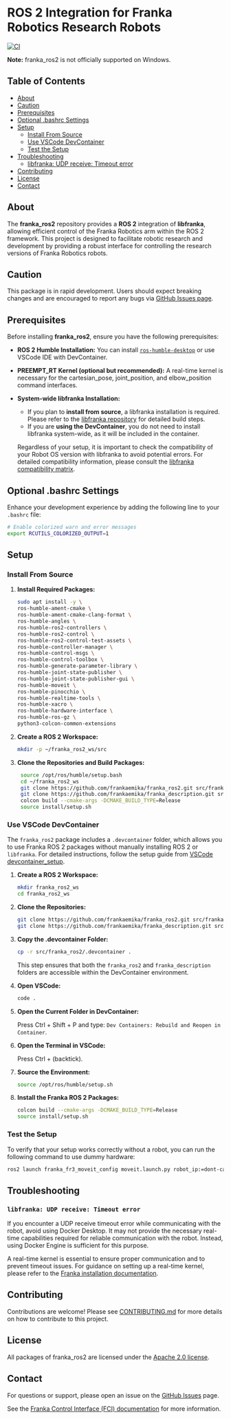 # ROS 2 Integration for Franka Robotics Research Robots

[![CI](https://github.com/frankaemika/franka_ros2/actions/workflows/ci.yml/badge.svg)](https://github.com/frankaemika/franka_ros2/actions/workflows/ci.yml)

**Note:** franka_ros2 is not officially supported on Windows.



## Table of Contents
- [About](#about)
- [Caution](#caution)
- [Prerequisites](#prerequisites)
- [Optional .bashrc Settings](#optional-bashrc-settings)
- [Setup](#setup)
  - [Install From Source](#install-from-source)
  - [Use VSCode DevContainer](#use-vscode-devcontainer)
  - [Test the Setup](#test-the-setup)
- [Troubleshooting](#troubleshooting)
  - [libfranka: UDP receive: Timeout error](#libfranka-udp-receive-timeout-error)
- [Contributing](#contributing)
- [License](#license)
- [Contact](#contact)

## About
The **franka_ros2** repository provides a **ROS 2** integration of **libfranka**, allowing efficient control of the Franka Robotics arm within the ROS 2 framework. This project is designed to facilitate robotic research and development by providing a robust interface for controlling the research versions of Franka Robotics robots.

## Caution
This package is in rapid development. Users should expect breaking changes and are encouraged to report any bugs via [GitHub Issues page](https://github.com/frankaemika/franka_ros2/issues).

## Prerequisites
Before installing **franka_ros2**, ensure you have the following prerequisites:
- **ROS 2 Humble Installation:** You can install [`ros-humble-desktop`](https://docs.ros.org/en/humble/Installation/Ubuntu-Install-Debs.html)  or use VSCode IDE with DevContainer.
- **PREEMPT_RT Kernel (optional but recommended):** A real-time kernel is necessary for the cartesian_pose, joint_position, and elbow_position command interfaces.
- **System-wide libfranka Installation:**
    - If you plan to **install from source**, a libfranka installation is required. Please refer to the [libfranka repository](https://github.com/frankaemika/libfranka) for detailed build steps.
    - If you are **using the DevContainer**, you do not need to install libfranka system-wide, as it will be included in the container.

    Regardless of your setup, it is important to check the compatibility of your Robot OS version with libfranka to avoid potential errors. For detailed compatibility information, please consult the [libfranka compatibility matrix](https://frankaemika.github.io/docs/compatibility.htmlk-to-matrix).

## Optional .bashrc Settings
Enhance your development experience by adding the following line to your `.bashrc` file:

```bash
# Enable colorized warn and error messages
export RCUTILS_COLORIZED_OUTPUT=1
```

## Setup

### Install From Source

1. **Install Required Packages:**
   ```bash
   sudo apt install -y \
   ros-humble-ament-cmake \
   ros-humble-ament-cmake-clang-format \
   ros-humble-angles \
   ros-humble-ros2-controllers \
   ros-humble-ros2-control \
   ros-humble-ros2-control-test-assets \
   ros-humble-controller-manager \
   ros-humble-control-msgs \
   ros-humble-control-toolbox \
   ros-humble-generate-parameter-library \
   ros-humble-joint-state-publisher \
   ros-humble-joint-state-publisher-gui \
   ros-humble-moveit \
   ros-humble-pinocchio \
   ros-humble-realtime-tools \
   ros-humble-xacro \
   ros-humble-hardware-interface \
   ros-humble-ros-gz \
   python3-colcon-common-extensions
   ```


2. **Create a ROS 2 Workspace:**
   ```bash
   mkdir -p ~/franka_ros2_ws/src
   ```
3. **Clone the Repositories and Build Packages:**
   ```bash
    source /opt/ros/humble/setup.bash
    cd ~/franka_ros2_ws
    git clone https://github.com/frankaemika/franka_ros2.git src/franka_ros2
    git clone https://github.com/frankaemika/franka_description.git src/franka_description
    colcon build --cmake-args -DCMAKE_BUILD_TYPE=Release
    source install/setup.sh
    ```

### Use VSCode DevContainer


The `franka_ros2` package includes a `.devcontainer` folder, which allows you to use Franka ROS 2 packages without manually installing ROS 2 or `libfranka`. For detailed instructions, follow the setup guide from [VSCode devcontainer_setup](https://code.visualstudio.com/docs/devcontainers/tutorial).

1. **Create a ROS 2 Workspace:**
   ```bash
   mkdir franka_ros2_ws
   cd franka_ros2_ws
   ```

2. **Clone the Repositories:**
    ```bash
    git clone https://github.com/frankaemika/franka_ros2.git src/franka_ros2
    git clone https://github.com/frankaemika/franka_description.git src/franka_description
    ```

3. **Copy the .devcontainer Folder:**
    ```bash
    cp -r src/franka_ros2/.devcontainer .
    ```
    This step ensures that both the `franka_ros2` and `franka_description` folders are accessible within the DevContainer environment.

4. **Open VSCode:**
    ```bash
    code .
    ```
5. **Open the Current Folder in DevContainer:**

    Press Ctrl + Shift + P and type: `Dev Containers: Rebuild and Reopen in Container`.


6. **Open the Terminal in VSCode:**

    Press Ctrl + (backtick).

7. **Source the Environment:**
    ```bash
    source /opt/ros/humble/setup.sh
    ```
8. **Install the Franka ROS 2 Packages:**
    ```bash
    colcon build --cmake-args -DCMAKE_BUILD_TYPE=Release
    source install/setup.sh
    ```


### Test the Setup

To verify that your setup works correctly without a robot, you can run the following command to use dummy hardware:

```bash
ros2 launch franka_fr3_moveit_config moveit.launch.py robot_ip:=dont-care use_fake_hardware:=true
```


## Troubleshooting
### `libfranka: UDP receive: Timeout error`

If you encounter a UDP receive timeout error while communicating with the robot, avoid using Docker Desktop. It may not provide the necessary real-time capabilities required for reliable communication with the robot. Instead, using Docker Engine is sufficient for this purpose.

A real-time kernel is essential to ensure proper communication and to prevent timeout issues. For guidance on setting up a real-time kernel, please refer to the [Franka installation documentation](https://frankaemika.github.io/docs/installation_linux.html#setting-up-the-real-time-kernel).

## Contributing

Contributions are welcome! Please see [CONTRIBUTING.md](https://github.com/frankaemika/franka_ros2/blob/humble/CONTRIBUTING.md) for more details on how to contribute to this project.


## License

All packages of franka_ros2 are licensed under the [Apache 2.0 license](https://www.apache.org/licenses/LICENSE-2.0.html).


## Contact

For questions or support, please open an issue on the [GitHub Issues](https://github.com/frankaemika/franka_ros2/issues) page.

See the [Franka Control Interface (FCI) documentation](https://frankaemika.github.io/docs) for more information.
